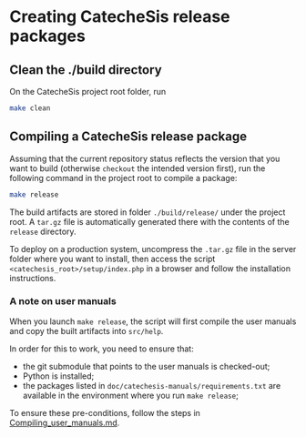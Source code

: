 # Creating CatecheSis release packages

## Clean the ./build directory

On the CatecheSis project root folder, run

```bash
make clean
```

## Compiling a CatecheSis release package

Assuming that the current repository status reflects the version that you want to build
(otherwise ```checkout``` the intended version first), run the following command in the project root to compile a package:

```bash
make release
```

The build artifacts are stored in folder ```./build/release/``` under the project root.
A ```tar.gz``` file is automatically generated there with the contents of the ```release``` directory.

To deploy on a production system, uncompress the ```.tar.gz``` file in the server folder where you want to
install, then access the script ```<catechesis_root>/setup/index.php``` in a browser and follow the installation instructions.


### A note on user manuals

When you launch `make release`, the script will first compile the user manuals and copy the built artifacts into `src/help`.

In order for this to work, you need to ensure that:
- the git submodule that points to the user manuals is checked-out;
- Python is installed;
- the packages listed in `doc/catechesis-manuals/requirements.txt` are available in the environment where you run `make release`;

To ensure these pre-conditions, follow the steps in [Compiling_user_manuals.md](Compiling_user_manuals.md).